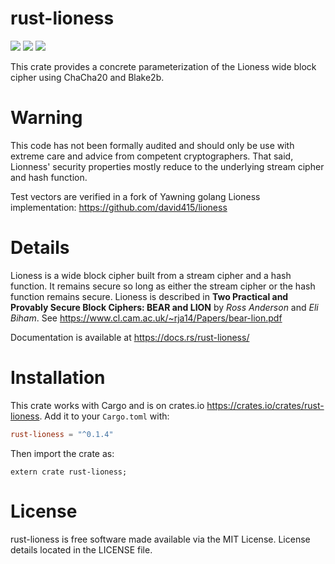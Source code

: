 # rust-lioness
[![](https://travis-ci.org/david415/rust-lioness.png)](https://www.travis-ci.org/david415/rust-lioness) [![](https://img.shields.io/crates/v/rust-lioness.svg)](https://crates.io/crates/rust-lioness) [![](https://docs.rs/rust-lioness/badge.svg)](https://docs.rs/rust-lioness/)

This crate provides a concrete parameterization of the Lioness wide
block cipher using ChaCha20 and Blake2b.


# Warning

This code has not been formally audited and should only be use with
extreme care and advice from competent cryptographers. That said,
Lionness' security properties mostly reduce to the underlying stream
cipher and hash function.

Test vectors are verified in a fork of Yawning golang Lioness
implementation: https://github.com/david415/lioness


# Details

Lioness is a wide block cipher built from a stream cipher and a hash
function.  It remains secure so long as either the stream cipher or
the hash function remains secure.  Lioness is described in
**Two Practical and Provably Secure Block Ciphers: BEAR and LION**
by *Ross Anderson* and *Eli Biham*. 
See <https://www.cl.cam.ac.uk/~rja14/Papers/bear-lion.pdf>

Documentation is available at <https://docs.rs/rust-lioness/>


# Installation

This crate works with Cargo and is on crates.io
https://crates.io/crates/rust-lioness. Add it to your
`Cargo.toml` with:
```toml
rust-lioness = "^0.1.4"
```
Then import the crate as:
```rust,no_run
extern crate rust-lioness;
```


# License

rust-lioness is free software made available via the MIT License.
License details located in the LICENSE file.
